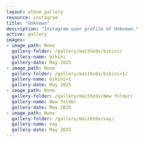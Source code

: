 ```yaml
---
layout: album_gallery
resource: instagram
title: "Unknown"
description: "Instagram user profile of Unknown."
active: gallery
images: 
- image_path: None
  gallery-folder: /gallery/maitho9x/bikini/
  gallery-name: bikini
  gallery-date: May 2025
- image_path: None
  gallery-folder: /gallery/maitho9x/bikini+1/
  gallery-name: bikini+1
  gallery-date: May 2025
- image_path: None
  gallery-folder: /gallery/maitho9x/New folder/
  gallery-name: New folder
  gallery-date: May 2025
- image_path: None
  gallery-folder: /gallery/maitho9x/vay/
  gallery-name: vay
  gallery-date: May 2025
---
```

